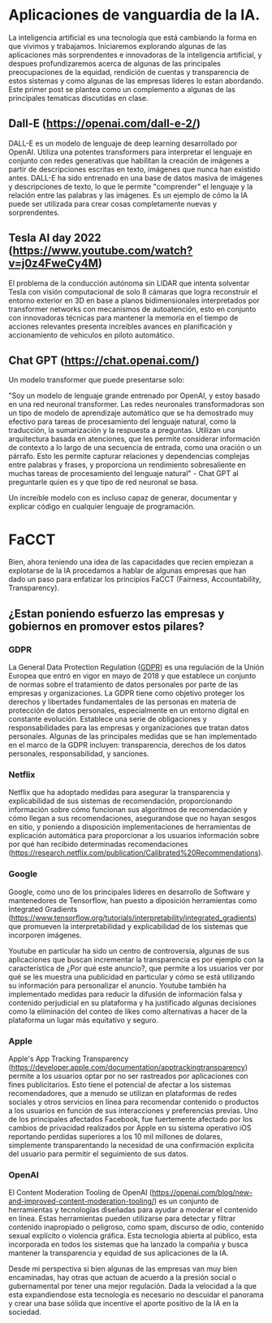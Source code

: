 # Aplicaciones de vanguardia de la IA.

La inteligencia artificial es una tecnología que está cambiando la forma en que vivimos y trabajamos. Iniciaremos explorando algunas de las aplicaciones más sorprendentes e innovadoras de la inteligencia artificial, y despues profundizaremos acerca de algunas de las principales preocupaciones de la equidad, rendición de cuentas y transparencia de estos sistemas y como algunas de las empresas lideres lo estan abordando. Este primer post se plantea como un complemento a algunas de las principales tematicas discutidas en clase.

## Dall-E (https://openai.com/dall-e-2/)

DALL-E es un modelo de lenguaje de deep learning desarrollado por OpenAI. Utiliza una potentes transformers para interpretar el lenguaje en conjunto con redes generativas que habilitan la creación de imágenes a partir de descripciones escritas en texto, imágenes que nunca han existido antes. DALL-E ha sido entrenado en una base de datos masiva de imágenes y descripciones de texto, lo que le permite "comprender" el lenguaje y la relación entre las palabras y las imágenes. Es un ejemplo de cómo la IA puede ser utilizada para crear cosas completamente nuevas y sorprendentes.

## Tesla AI day 2022 (https://www.youtube.com/watch?v=j0z4FweCy4M)

El problema de la conducción autónoma sin LIDAR que intenta solventar Tesla con visión computacional de solo 8 cámaras que logra reconstruir el entorno exterior en 3D en base a planos bidimensionales interpretados por transformer networks con mecanismos de autoatención, esto en conjunto con innovadoras técnicas para mantener la memoria en el tiempo de acciones relevantes presenta increibles avances en planificación y accionamiento de vehiculos en piloto automático.

## Chat GPT (https://chat.openai.com/)

Un modelo transformer que puede presentarse solo:

"Soy un modelo de lenguaje grande entrenado por OpenAI, y estoy basado en una red neuronal transformer. Las redes neuronales transformadoras son un tipo de modelo de aprendizaje automático que se ha demostrado muy efectivo para tareas de procesamiento del lenguaje natural, como la traducción, la sumarización y la respuesta a preguntas. Utilizan una arquitectura basada en atenciones, que les permite considerar información de contexto a lo largo de una secuencia de entrada, como una oración o un párrafo. Esto les permite capturar relaciones y dependencias complejas entre palabras y frases, y proporciona un rendimiento sobresaliente en muchas tareas de procesamiento del lenguaje natural" - Chat GPT al preguntarle quien es y que tipo de red neuronal se basa.

Un increible modelo con es incluso capaz de generar, documentar y explicar código en cualquier lenguaje de programación.

# FaCCT
Bien, ahora teniendo una idea de las capacidades que recien empiezan a explotarse de la IA procedamos a hablar de algunas empresas que han dado un paso para enfatizar los principios FaCCT (Fairness, Accountability, Transparency).

## ¿Estan poniendo esfuerzo las empresas y gobiernos en promover estos pilares?

### GDPR

La General Data Protection Regulation ([GDPR](https://gdpr-info.eu/)) es una regulación de la Unión Europea que entró en vigor en mayo de 2018 y que establece un conjunto de normas sobre el tratamiento de datos personales por parte de las empresas y organizaciones. La GDPR tiene como objetivo proteger los derechos y libertades fundamentales de las personas en materia de protección de datos personales, especialmente en un entorno digital en constante evolución. Establece una serie de obligaciones y responsabilidades para las empresas y organizaciones que tratan datos personales. Algunas de las principales medidas que se han implementado en el marco de la GDPR incluyen: transparencia, derechos de los datos personales, responsabilidad, y sanciones.

### Netflix
Netflix que ha adoptado medidas para asegurar la transparencia y explicabilidad de sus sistemas de recomendación, proporcionando información sobre cómo funcionan sus algoritmos de recomendación y cómo llegan a sus recomendaciones, asegurandose que no hayan sesgos en sitio, y poniendo a disposición implementaciones de herramientas de explicación automática para proporcionar a los usuarios información sobre por qué han recibido determinadas recomendaciones (https://research.netflix.com/publication/Calibrated%20Recommendations).

### Google
Google, como uno de los principales lideres en desarrollo de Software y mantenedores de Tensorflow, han puesto a diposición herramientas como Integrated Gradients (https://www.tensorflow.org/tutorials/interpretability/integrated_gradients) que promueven la interpretabilidad y explicabilidad de los sistemas que incorporen imágenes.

Youtube en particular ha sido un centro de controversia, algunas de sus aplicaciones que buscan incrementar la transparencia es por ejemplo con la característica de ¿Por qué este anuncio?, que permite a los usuarios ver por qué se les muestra una publicidad en particular y cómo se está utilizando su información para personalizar el anuncio. Youtube también ha implementado medidas para reducir la difusión de información falsa y contenido perjudicial en su plataforma y ha justificado algunas decisiones como la eliminación del conteo de likes como alternativas a hacer de la plataforma un lugar más equitativo y seguro.

### Apple

Apple's App Tracking Transparency (https://developer.apple.com/documentation/apptrackingtransparency) permite a los usuarios optar por no ser rastreados por aplicaciones con fines publicitarios. Esto tiene el potencial de afectar a los sistemas recomendadores, que a menudo se utilizan en plataformas de redes sociales y otros servicios en línea para recomendar contenido o productos a los usuarios en función de sus interacciones y preferencias previas. Uno de los principales afectados Facebook, fue fuertemente afectado por los cambios de privacidad realizados por Apple en su sistema operativo iOS reportando perdidas superiores a los 10 mil millones de dolares, simplemente transparentando la necesidad de una confirmación explicita del usuario para permitir el seguimiento de sus datos.

### OpenAI

El Content Moderation Tooling de OpenAI (https://openai.com/blog/new-and-improved-content-moderation-tooling/) es un conjunto de herramientas y tecnologías diseñadas para ayudar a moderar el contenido en línea. Estas herramientas pueden utilizarse para detectar y filtrar contenido inapropiado o peligroso, como spam, discurso de odio, contenido sexual explícito o violencia gráfica. Esta tecnologia abierta al público, esta incorporada en todos los sistemas que ha lanzado la compañia y busca mantener la transparencia y equidad de sus aplicaciones de la IA.

Desde mi perspectiva si bien algunas de las empresas van muy bien encaminadas, hay otras que actuan de acuerdo a la presión social o gubernamental por tener una mejor regulación. Dada la velocidad a la que esta expandiendose esta tecnología es necesario no descuidar el panorama y crear una base sólida que incentive el aporte positivo de la IA en la sociedad.
